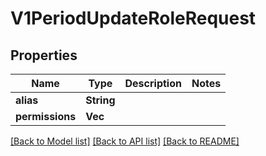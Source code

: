 # V1PeriodUpdateRoleRequest

## Properties

Name | Type | Description | Notes
------------ | ------------- | ------------- | -------------
**alias** | **String** |  | 
**permissions** | **Vec<String>** |  | 

[[Back to Model list]](../README.md#documentation-for-models) [[Back to API list]](../README.md#documentation-for-api-endpoints) [[Back to README]](../README.md)


